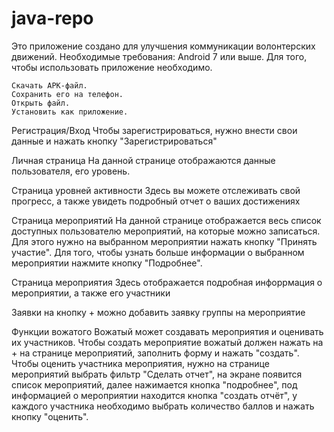 # java-repo
 Это приложение создано для улучшения коммуникации волонтерских движений. Необходимые требования: Android 7 или выше. Для того, чтобы использовать приложение необходимо.

    Скачать APK-файл.
    Сохранить его на телефон.
    Открыть файл.
    Установить как приложение.

Регистрация/Вход Чтобы зарегистрироваться, нужно внести свои данные и нажать кнопку "Зарегистрироваться"

Личная страница На данной странице отображаются данные пользователя, его уровень.

Страница уровней активности Здесь вы можете отслеживать свой прогресс, а также увидеть подробный отчет о ваших достижениях

Страница мероприятий На данной странице отображается весь список доступных пользователю мероприятий, на которые можно записаться. Для этого нужно на выбранном мероприятии нажать кнопку "Принять участие". Для того, чтобы узнать больше информации о выбранном мероприятии нажмите кнопку "Подробнее".

Страница мероприятия Здесь отображается подробная инфоррмация о мероприятии, а также его участники

Заявки на кнопку + можно добавить заявку группы на мероприятие

Функции вожатого
Вожатый может создавать мероприятия и оценивать их участников. Чтобы создать мероприятие вожатый должен нажать на + на странице мероприятий, заполнить форму и нажать "создать". Чтобы оценить участника мероприятия, нужно на странице мероприятий выбрать фильтр "Сделать отчет", на экране появится список мероприятий, далее нажимается кнопка "подробнее", под информацией о мероприятии находится кнопка "создать отчёт", у каждого участника необходимо выбрать количество баллов и нажать кнопку "оценить".
